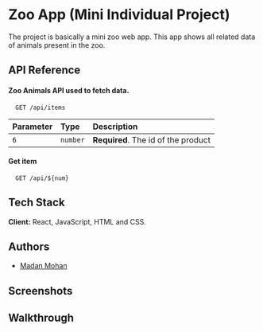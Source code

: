 
# Zoo App (Mini Individual Project)

The project is basically a mini zoo web app.
This app shows all related data of animals present in the zoo. 

## API Reference

#### Zoo Animals API used to fetch data.

```http
  GET /api/items
```

| Parameter | Type     | Description                |
| :-------- | :------- | :------------------------- |
| `6` | `number` | **Required**. The id of the product |

#### Get item

```http
  GET /api/${num}
```

## Tech Stack

**Client:** React, JavaScript, HTML and CSS.


## Authors

- [Madan Mohan](https://github.com/Maddy-O)

## Screenshots
<!-- ![image](https://user-images.githubusercontent.com/44356948/150669043-fb6c095f-2c03-497d-bca0-92327a5c58ad.png)

![Screenshot (192)](https://user-images.githubusercontent.com/44356948/156133043-7b02161d-bc34-4701-952a-242b7f50a950.png)

![Screenshot (193)](https://user-images.githubusercontent.com/44356948/156133293-2ec7632d-158f-4d2e-bcb2-6132ca2cf00b.png)

![image](https://user-images.githubusercontent.com/44356948/150652494-c7784e6b-77ca-4f5b-ab40-dab25b5f2b25.png) -->


## Walkthrough
<!-- - The first page is the landing page of the project where basic information about the website and login/register functionalities can be accessed.
- Then we come down to login and register where if the user successfully completes the registration process,is directed to the login page.
- After login the user is redirected to the products page where different catefories of products can be found.
- On clicking on any of the category on the products page we route to the add to cart page where products are filtered according to the category selected.
- In the add to cart page, user can also filter according to the subcategory. For every category we have sub-categories i.e. there's a one-to-many relationship between category and subcategory.
- On clicking the green coloured cart button on the navbar we can have a look at what all items are there in the cart and also remove them. 
- Once the user is sure about the products in the cart they can click the Go to checkout button, where they will be routed to the checkout page.
- After entering the required details. The order will be placed. -->


